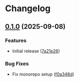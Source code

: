 # Changelog

## [0.1.0](https://github.com/rvolykh/helloworld-mcp/compare/strings/v0.0.1...strings/v0.1.0) (2025-09-08)


### Features

* Initial release ([7a21e26](https://github.com/rvolykh/helloworld-mcp/commit/7a21e26e823ecbdefa959f055035ce922798c2ed))


### Bug Fixes

* Fix monorepo setup ([f0a348d](https://github.com/rvolykh/helloworld-mcp/commit/f0a348d52e058e8b86016a13e705d2a07f3c5daf))
